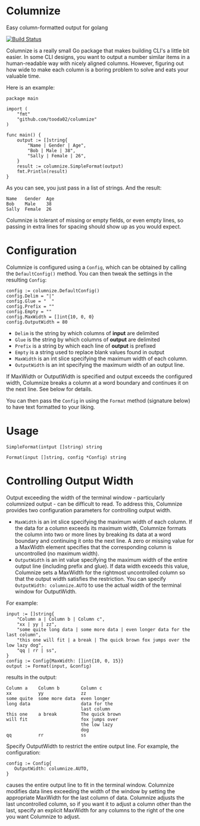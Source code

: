 Columnize
=========

Easy column-formatted output for golang

[![Build Status](https://travis-ci.org/ryanuber/columnize.svg)](https://travis-ci.org/ryanuber/columnize)

Columnize is a really small Go package that makes building CLI's a little bit
easier. In some CLI designs, you want to output a number similar items in a
human-readable way with nicely aligned columns. However, figuring out how wide
to make each column is a boring problem to solve and eats your valuable time.

Here is an example:

    package main

    import (
        "fmt"
        "github.com/tooda02/columnize"
    )

    func main() {
        output := []string{
            "Name | Gender | Age",
            "Bob | Male | 38",
            "Sally | Female | 26",
        }
        result := columnize.SimpleFormat(output)
        fmt.Println(result)
    }

As you can see, you just pass in a list of strings. And the result:

    Name   Gender  Age
    Bob    Male    38
    Sally  Female  26

Columnize is tolerant of missing or empty fields, or even empty lines, so
passing in extra lines for spacing should show up as you would expect.

Configuration
=============

Columnize is configured using a `Config`, which can be obtained by calling the
`DefaultConfig()` method. You can then tweak the settings in the resulting
`Config`:

    config := columnize.DefaultConfig()
    config.Delim = "|"
    config.Glue = "  "
    config.Prefix = ""
    config.Empty = ""
    config.MaxWidth = []int{10, 0, 0}
    config.OutputWidth = 80

* `Delim` is the string by which columns of **input** are delimited
* `Glue` is the string by which columns of **output** are delimited
* `Prefix` is a string by which each line of **output** is prefixed
* `Empty` is a string used to replace blank values found in output
* `MaxWidth` is an int slice specifying the maximum width of each column.
* `OutputWidth` is an int specifying the maximum width of an output line.

If MaxWidth or OutputWidth is specified and output exceeds the configured width, Columnize breaks a column at a word boundary and continues it on the next line.  See below for details.

You can then pass the `Config` in using the `Format` method (signature below) to
have text formatted to your liking.

Usage
=====

    SimpleFormat(intput []string) string

    Format(input []string, config *Config) string

Controlling Output Width
========================
Output exceeding the width of the terminal window - particularly columnized output - can be difficult to read.  To address this, Columnize provides two configuration parameters for controlling output width.

* `MaxWidth` is an int slice specifying the maximum width of each column.  If the data for a column exceeds its maximum width, Columnize formats the column into two or more lines by breaking its data at a word boundary and continuing it onto the next line.  A zero or missing value for a MaxWidth element specifies that the corresponding column is uncontrolled (no maximum width).
* `OutputWidth` is an int value specifying the maximum width of the entire output line (including prefix and glue).  If data width exceeds this value, Columnize sets a MaxWidth for the rightmost uncontrolled column so that the output width satisfies the restriction.  You can specify `OutputWidth: columnize.AUTO` to use the actual width of the terminal window for OutputWidth.

For example:

    input := []string{
		"Column a | Column b | Column c",
		"xx | yy | zz",
		"some quite long data | some more data | even longer data for the last column",
		"this one will fit | a break | The quick brown fox jumps over the low lazy dog",
		"qq | rr | ss",
	}
	config := Config{MaxWidth: []int{10, 0, 15}}
	output := Format(input, &config)

results in the output:

    Column a    Column b        Column c
    xx          yy              zz
    some quite  some more data  even longer
    long data                   data for the
                                last column
    this one    a break         The quick brown
    will fit                    fox jumps over
                                the low lazy
                                dog
    qq          rr              ss

Specify OutputWidth to restrict the entire output line.  For example, the configuration:

    config := Config{
       OutputWidth: columnize.AUTO,
    }

causes the entire output line to fit in the terminal window.  Columnize modifies data lines exceeding the width of the window by setting the appropriate MaxWidth for the last column  of data.  Columnize adjusts the last uncontrolled column, so if you want it to adjust a column other than the last, specify an explicit MaxWidth for any columns to the right of the one you want Columnize to adjust.




